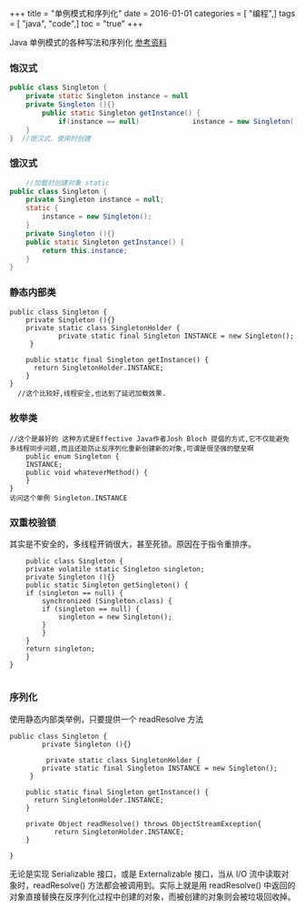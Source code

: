 +++
title = "单例模式和序列化"
date = 2016-01-01
categories = [ "编程",]
tags = [ "java", "code",]
toc = "true"
+++


Java 单例模式的各种写法和序列化
[参考资料](http://www.hollischuang.com/archives/205)

### 饱汉式 

```java
public class Singleton {  
    private static Singleton instance = null  
    private Singleton (){}   
	    public static Singleton getInstance() {  
	        if(instance == null)             instance = new Singleton();         return instance;  
    }  
}  //饱汉式，使用时创建

```

<!--more-->

### 饿汉式

```java
	//加载时创建对象 static
public class Singleton {  
    private Singleton instance = null;  
    static {  
        instance = new Singleton();  
    }  
    private Singleton (){}  
    public static Singleton getInstance() {  
        return this.instance;  
    }  
} 

```

### 静态内部类

```
public class Singleton { 
	private Singleton (){} 
	private static class SingletonHolder {  
            private static final Singleton INSTANCE = new Singleton();  
     }  
     
    public static final Singleton getInstance() {  
      return SingletonHolder.INSTANCE;  
    }  
}
  //这个比较好,线程安全,也达到了延迟加载效果.

```

### 枚举类

```
//这个是最好的 这种方式是Effective Java作者Josh Bloch 提倡的方式,它不仅能避免多线程同步问题,而且还能防止反序列化重新创建新的对象,可谓是很坚强的壁垒啊
	public enum Singleton {  
    INSTANCE;  
    public void whateverMethod() {  
    }  
}
访问这个单例 Singleton.INSTANCE 

```
### 双重校验锁
其实是不安全的，多线程开销很大，甚至死锁。原因在于指令重排序。

```
	public class Singleton {  
    private volatile static Singleton singleton;  
    private Singleton (){}  
    public static Singleton getSingleton() {  
    if (singleton == null) {  
        synchronized (Singleton.class) {  
        if (singleton == null) {  
            singleton = new Singleton();  
        }  
        }  
    }  
    return singleton;  
    }  
}  
	

```
### 序列化
使用静态内部类举例，只要提供一个 readResolve 方法

```	
public class Singleton { 
		private Singleton (){} 
	    
	     private static class SingletonHolder {  
        private static final Singleton INSTANCE = new Singleton();  
     }  
     
    public static final Singleton getInstance() {  
      return SingletonHolder.INSTANCE;  
    }  
	    
    private Object readResolve() throws ObjectStreamException{         
           return SingletonHolder.INSTANCE;
    }
	
}

```
无论是实现 Serializable 接口，或是 Externalizable 接口，当从 I/O 流中读取对象时，readResolve() 方法都会被调用到。实际上就是用 readResolve() 中返回的对象直接替换在反序列化过程中创建的对象，而被创建的对象则会被垃圾回收掉。

	
	
	
	
	
